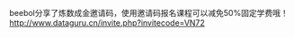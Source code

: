 <!--
author: admin
date: 2014-12-01 12:11:41
title: 炼数成金邀请码
tags: 
category: 行业资讯
status: publish
summary: beebol分享了炼数成金邀请码，使用邀请码报名课程可以减免50%固定学费哦！http://www.dataguru.cn/invite.php?invitecode=VN72
-->

beebol分享了炼数成金邀请码，使用邀请码报名课程可以减免50%固定学费哦！
http://www.dataguru.cn/invite.php?invitecode=VN72